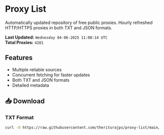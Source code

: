 # Proxy List

Automatically updated repository of free public proxies. Hourly refreshed HTTP/HTTPS proxies in both TXT and JSON formats.

**Last Updated:** `Wednesday 04-06-2025 11:08:14 UTC`  
**Total Proxies:** `4201`

## Features
- Multiple reliable sources
- Concurrent fetching for faster updates
- Both TXT and JSON formats
- Detailed metadata

## 📥 Download

### TXT Format
```bash
curl -O https://raw.githubusercontent.com/theriturajps/proxy-list/main/proxies.txt